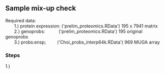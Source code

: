 ## Sample mix-up check

Required data:<br />
&nbsp;&nbsp;&nbsp;&nbsp;&nbsp;&nbsp; 1.) protein expression: ('prelim_proteomics.RData')    195 x 7941 matrix <br />
&nbsp;&nbsp;&nbsp;&nbsp;&nbsp;&nbsp; 2.) genoprobs: &ensp;&ensp;&ensp;&ensp;&ensp; ('prelim_proteomics.RData')    195 original genoprobs <br />
&nbsp;&nbsp;&nbsp;&nbsp;&nbsp;&nbsp; 3.) probs:ensp;&ensp;&ensp;&ensp;&ensp;&ensp;('Choi_probs_interp64k.RData') 969 MUGA array <br />
    
    
    
  
### Steps

1.) 
